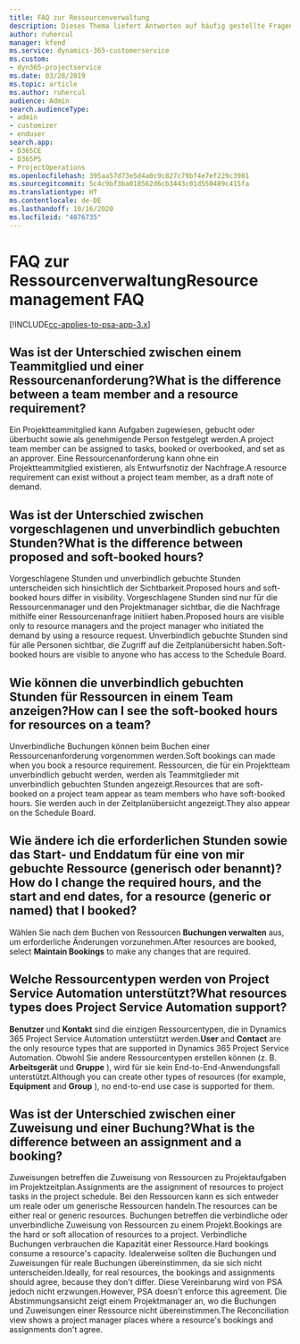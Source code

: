 ```yaml
---
title: FAQ zur Ressourcenverwaltung
description: Dieses Thema liefert Antworten auf häufig gestellte Fragen zur Ressourcenverwaltung.
author: ruhercul
manager: kfend
ms.service: dynamics-365-customerservice
ms.custom:
- dyn365-projectservice
ms.date: 03/28/2019
ms.topic: article
ms.author: ruhercul
audience: Admin
search.audienceType:
- admin
- customizer
- enduser
search.app:
- D365CE
- D365PS
- ProjectOperations
ms.openlocfilehash: 395aa57d73e5d4a0c9c827c79bf4e7ef229c3981
ms.sourcegitcommit: 5c4c9bf3ba018562d6cb3443c01d550489c415fa
ms.translationtype: HT
ms.contentlocale: de-DE
ms.lasthandoff: 10/16/2020
ms.locfileid: "4076735"
---
```

# <a name="resource-management-faq"></a><span data-ttu-id="2d6c7-103">FAQ zur Ressourcenverwaltung</span><span class="sxs-lookup"><span data-stu-id="2d6c7-103">Resource management FAQ</span></span>

[!INCLUDE[cc-applies-to-psa-app-3.x](../includes/cc-applies-to-psa-app-3x.md)]

## <a name="what-is-the-difference-between-a-team-member-and-a-resource-requirement"></a><span data-ttu-id="2d6c7-104">Was ist der Unterschied zwischen einem Teammitglied und einer Ressourcenanforderung?</span><span class="sxs-lookup"><span data-stu-id="2d6c7-104">What is the difference between a team member and a resource requirement?</span></span>

<span data-ttu-id="2d6c7-105">Ein Projektteammitglied kann Aufgaben zugewiesen, gebucht oder überbucht sowie als genehmigende Person festgelegt werden.</span><span class="sxs-lookup"><span data-stu-id="2d6c7-105">A project team member can be assigned to tasks, booked or overbooked, and set as an approver.</span></span> <span data-ttu-id="2d6c7-106">Eine Ressourcenanforderung kann ohne ein Projektteammitglied existieren, als Entwurfsnotiz der Nachfrage.</span><span class="sxs-lookup"><span data-stu-id="2d6c7-106">A resource requirement can exist without a project team member, as a draft note of demand.</span></span> 

## <a name="what-is-the-difference-between-proposed-and-soft-booked-hours"></a><span data-ttu-id="2d6c7-107">Was ist der Unterschied zwischen vorgeschlagenen und unverbindlich gebuchten Stunden?</span><span class="sxs-lookup"><span data-stu-id="2d6c7-107">What is the difference between proposed and soft-booked hours?</span></span>

<span data-ttu-id="2d6c7-108">Vorgeschlagene Stunden und unverbindlich gebuchte Stunden unterscheiden sich hinsichtlich der Sichtbarkeit.</span><span class="sxs-lookup"><span data-stu-id="2d6c7-108">Proposed hours and soft-booked hours differ in visibility.</span></span> <span data-ttu-id="2d6c7-109">Vorgeschlagene Stunden sind nur für die Ressourcenmanager und den Projektmanager sichtbar, die die Nachfrage mithilfe einer Ressourcenanfrage initiiert haben.</span><span class="sxs-lookup"><span data-stu-id="2d6c7-109">Proposed hours are visible only to resource managers and the project manager who initiated the demand by using a resource request.</span></span> <span data-ttu-id="2d6c7-110">Unverbindlich gebuchte Stunden sind für alle Personen sichtbar, die Zugriff auf die Zeitplanübersicht haben.</span><span class="sxs-lookup"><span data-stu-id="2d6c7-110">Soft-booked hours are visible to anyone who has access to the Schedule Board.</span></span>

## <a name="how-can-i-see-the-soft-booked-hours-for-resources-on-a-team"></a><span data-ttu-id="2d6c7-111">Wie können die unverbindlich gebuchten Stunden für Ressourcen in einem Team anzeigen?</span><span class="sxs-lookup"><span data-stu-id="2d6c7-111">How can I see the soft-booked hours for resources on a team?</span></span>

<span data-ttu-id="2d6c7-112">Unverbindliche Buchungen können beim Buchen einer Ressourcenanforderung vorgenommen werden.</span><span class="sxs-lookup"><span data-stu-id="2d6c7-112">Soft bookings can made when you book a resource requirement.</span></span> <span data-ttu-id="2d6c7-113">Ressourcen, die für ein Projektteam unverbindlich gebucht werden, werden als Teammitglieder mit unverbindlich gebuchten Stunden angezeigt.</span><span class="sxs-lookup"><span data-stu-id="2d6c7-113">Resources that are soft-booked on a project team appear as team members who have soft-booked hours.</span></span> <span data-ttu-id="2d6c7-114">Sie werden auch in der Zeitplanübersicht angezeigt.</span><span class="sxs-lookup"><span data-stu-id="2d6c7-114">They also appear on the Schedule Board.</span></span>

## <a name="how-do-i-change-the-required-hours-and-the-start-and-end-dates-for-a-resource-generic-or-named-that-i-booked"></a><span data-ttu-id="2d6c7-115">Wie ändere ich die erforderlichen Stunden sowie das Start- und Enddatum für eine von mir gebuchte Ressource (generisch oder benannt)?</span><span class="sxs-lookup"><span data-stu-id="2d6c7-115">How do I change the required hours, and the start and end dates, for a resource (generic or named) that I booked?</span></span>

<span data-ttu-id="2d6c7-116">Wählen Sie nach dem Buchen von Ressourcen **Buchungen verwalten** aus, um erforderliche Änderungen vorzunehmen.</span><span class="sxs-lookup"><span data-stu-id="2d6c7-116">After resources are booked, select **Maintain Bookings** to make any changes that are required.</span></span>

## <a name="what-resources-types-does-project-service-automation-support"></a><span data-ttu-id="2d6c7-117">Welche Ressourcentypen werden von Project Service Automation unterstützt?</span><span class="sxs-lookup"><span data-stu-id="2d6c7-117">What resources types does Project Service Automation support?</span></span>

<span data-ttu-id="2d6c7-118">**Benutzer** und **Kontakt** sind die einzigen Ressourcentypen, die in Dynamics 365 Project Service Automation unterstützt werden.</span><span class="sxs-lookup"><span data-stu-id="2d6c7-118">**User** and **Contact** are the only resource types that are supported in Dynamics 365 Project Service Automation.</span></span> <span data-ttu-id="2d6c7-119">Obwohl Sie andere Ressourcentypen erstellen können (z. B. **Arbeitsgerät** und **Gruppe** ), wird für sie kein End-to-End-Anwendungsfall unterstützt.</span><span class="sxs-lookup"><span data-stu-id="2d6c7-119">Although you can create other types of resources (for example, **Equipment** and **Group** ), no end-to-end use case is supported for them.</span></span>

## <a name="what-is-the-difference-between-an-assignment-and-a-booking"></a><span data-ttu-id="2d6c7-120">Was ist der Unterschied zwischen einer Zuweisung und einer Buchung?</span><span class="sxs-lookup"><span data-stu-id="2d6c7-120">What is the difference between an assignment and a booking?</span></span>

<span data-ttu-id="2d6c7-121">Zuweisungen betreffen die Zuweisung von Ressourcen zu Projektaufgaben im Projektzeitplan.</span><span class="sxs-lookup"><span data-stu-id="2d6c7-121">Assignments are the assignment of resources to project tasks in the project schedule.</span></span> <span data-ttu-id="2d6c7-122">Bei den Ressourcen kann es sich entweder um reale oder um generische Ressourcen handeln.</span><span class="sxs-lookup"><span data-stu-id="2d6c7-122">The resources can be either real or generic resources.</span></span> <span data-ttu-id="2d6c7-123">Buchungen betreffen die verbindliche oder unverbindliche Zuweisung von Ressourcen zu einem Projekt.</span><span class="sxs-lookup"><span data-stu-id="2d6c7-123">Bookings are the hard or soft allocation of resources to a project.</span></span> <span data-ttu-id="2d6c7-124">Verbindliche Buchungen verbrauchen die Kapazität einer Ressource.</span><span class="sxs-lookup"><span data-stu-id="2d6c7-124">Hard bookings consume a resource's capacity.</span></span> <span data-ttu-id="2d6c7-125">Idealerweise sollten die Buchungen und Zuweisungen für reale Buchungen übereinstimmen, da sie sich nicht unterscheiden.</span><span class="sxs-lookup"><span data-stu-id="2d6c7-125">Ideally, for real resources, the bookings and assignments should agree, because they don't differ.</span></span> <span data-ttu-id="2d6c7-126">Diese Vereinbarung wird von PSA jedoch nicht erzwungen.</span><span class="sxs-lookup"><span data-stu-id="2d6c7-126">However, PSA doesn't enforce this agreement.</span></span> <span data-ttu-id="2d6c7-127">Die Abstimmungsansicht zeigt einem Projektmanager an, wo die Buchungen und Zuweisungen einer Ressource nicht übereinstimmen.</span><span class="sxs-lookup"><span data-stu-id="2d6c7-127">The Reconciliation view shows a project manager places where a resource's bookings and assignments don't agree.</span></span>
